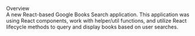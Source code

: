 Overview<br>
A new React-based Google Books Search application. This application was using React components, work with helper/util functions, and utilize React lifecycle methods to query and display books based on user searches. 

